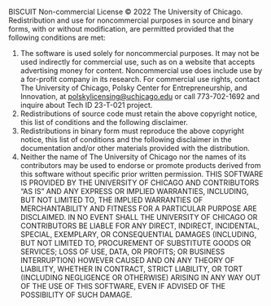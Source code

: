 BISCUIT Non-commercial License
© 2022 The University of Chicago.
Redistribution and use for noncommercial purposes in source and binary forms, with or without modification, are permitted provided that the following conditions are met:
1. The software is used solely for noncommercial purposes. It may not be used indirectly for commercial use, such as on a website that accepts advertising money for content. Noncommercial use does include use by a for-profit company in its research. For commercial use rights, contact The University of Chicago, Polsky Center for Entrepreneurship, and Innovation, at polskylicensing@uchicago.edu or call 773-702-1692 and inquire about Tech ID 23-T-021 project.
2. Redistributions of source code must retain the above copyright notice, this list of conditions and the following disclaimer.
3. Redistributions in binary form must reproduce the above copyright notice, this list of conditions and the following disclaimer in the documentation and/or other materials provided with the distribution.
4. Neither the name of The University of Chicago nor the names of its contributors may be used to endorse or promote products derived from this software without specific prior written permission.
THIS SOFTWARE IS PROVIDED BY THE UNIVERSITY OF CHICAGO AND CONTRIBUTORS “AS IS” AND ANY EXPRESS OR IMPLIED WARRANTIES, INCLUDING, BUT NOT LIMITED TO, THE IMPLIED WARRANTIES OF MERCHANTABILITY AND FITNESS FOR A PARTICULAR PURPOSE ARE DISCLAIMED. IN NO EVENT SHALL THE UNIVERSITY OF CHICAGO OR CONTRIBUTORS BE LIABLE FOR ANY DIRECT, INDIRECT, INCIDENTAL, SPECIAL, EXEMPLARY, OR CONSEQUENTIAL DAMAGES (INCLUDING, BUT NOT LIMITED TO, PROCUREMENT OF SUBSTITUTE GOODS OR SERVICES; LOSS OF USE, DATA, OR PROFITS; OR BUSINESS INTERRUPTION) HOWEVER CAUSED AND ON ANY THEORY OF LIABILITY, WHETHER IN CONTRACT, STRICT LIABILITY, OR TORT (INCLUDING NEGLIGENCE OR OTHERWISE) ARISING IN ANY WAY OUT OF THE USE OF THIS SOFTWARE, EVEN IF ADVISED OF THE POSSIBILITY OF SUCH DAMAGE.
